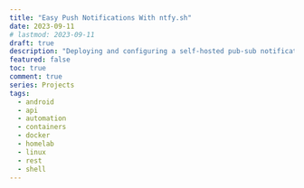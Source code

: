 ```yaml
---
title: "Easy Push Notifications With ntfy.sh"
date: 2023-09-11
# lastmod: 2023-09-11
draft: true
description: "Deploying and configuring a self-hosted pub-sub notification handler, and getting another server to send a notifcation when it boots."
featured: false
toc: true
comment: true
series: Projects
tags:
  - android
  - api
  - automation
  - containers
  - docker
  - homelab
  - linux
  - rest
  - shell
---
```


